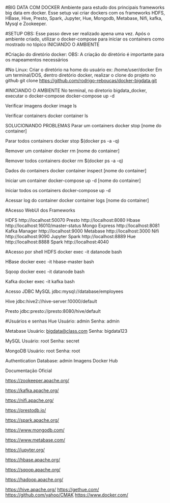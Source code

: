 #BIG DATA COM DOCKER
Ambiente para estudo dos principais frameworks big data em docker.
Esse setup vai criar dockers com os frameworks HDFS, HBase, Hive, Presto, Spark, Jupyter, Hue, Mongodb, Metabase, Nifi, kafka, Mysql e Zookeeper.

#SETUP
OBS: Esse passo deve ser realizado apena uma vez. Após o ambiente criado, utilizar o docker-compose para iniciar os containers como mostrado no tópico INICIANDO O AMBIENTE

#Criação do diretório docker:
OBS: A criação do diretório é importante para os mapeamentos necessários

#No Linux:
Criar o diretório na home do usuário ex: /home/user/docker
Em um terminal/DOS, dentro diretório docker, realizar o clone do projeto no github
      git clone https://github.com/rodrigo-reboucas/docker-bigdata.git
      
#INICIANDO O AMBIENTE
No terminal, no diretorio bigdata_docker, executar o docker-compose
      docker-compose up -d     
      
Verificar imagens
      docker image ls
      
Verificar containers
      docker container ls
      
SOLUCIONANDO PROBLEMAS
Parar um containers
     docker stop [nome do container]     
     
Parar todos containers
     docker stop $(docker ps -a -q)
     
Remover um container
     docker rm [nome do container]
     
Remover todos containers
     docker rm $(docker ps -a -q)         
     
Dados do containers
     docker container inspect [nome do container]
     
Iniciar um container
     docker-compose up -d [nome do container]
     
Iniciar todos os containers
     docker-compose up -d 
     
Acessar log do container
     docker container logs [nome do container] 
     
#Acesso WebUI dos Frameworks

HDFS http://localhost:50070
Presto http://localhost:8080
Hbase http://localhost:16010/master-status
Mongo Express http://localhost:8081
Kafka Manager http://localhost:9000
Metabase http://localhost:3000
Nifi http://localhost:9090
Jupyter Spark http://localhost:8889
Hue http://localhost:8888
Spark http://localhost:4040


#Acesso por shell
HDFS
      docker exec -it datanode bash
      
HBase
      docker exec -it hbase-master bash
      
Sqoop
      docker exec -it datanode bash
      
Kafka
      docker exec -it kafka bash
      
Acesso JDBC
MySQL
      jdbc:mysql://database/employees
      
Hive
      jdbc:hive2://hive-server:10000/default
      
Presto
      jdbc:presto://presto:8080/hive/default
      
#Usuários e senhas
Hue
Usuário: admin
Senha: admin

Metabase
Usuário: bigdata@class.com
Senha: bigdata123 

MySQL
Usuário: root
Senha: secret

MongoDB
Usuário: root
Senha: root

Authentication Database: admin
Imagens
Docker Hub

Documentação Oficial

https://zookeeper.apache.org/

https://kafka.apache.org/

https://nifi.apache.org/

https://prestodb.io/

https://spark.apache.org/

https://www.mongodb.com/

https://www.metabase.com/

https://jupyter.org/

https://hbase.apache.org/

https://sqoop.apache.org/

https://hadoop.apache.org/

https://hive.apache.org/
https://gethue.com/
https://github.com/yahoo/CMAK
https://www.docker.com/
